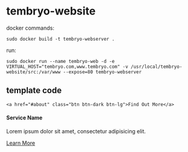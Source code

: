 # tembryo-website

docker commands:

	sudo docker build -t tembryo-webserver .

run:

    sudo docker run --name tembryo-web -d -e VIRTUAL_HOST="tembryo.com,www.tembryo.com" -v /usr/local/tembryo-website/src:/var/www --expose=80 tembryo-webserver

## template code

    <a href="#about" class="btn btn-dark btn-lg">Find Out More</a>

<div class="col-md-3 col-sm-6">
    <div class="service-item">
        <span class="fa-stack fa-4x">
        <i class="fa fa-circle fa-stack-2x"></i>
        <i class="fa fa-cloud fa-stack-1x text-primary"></i>
    </span>
        <h4>
            <strong>Service Name</strong>
        </h4>
        <p>Lorem ipsum dolor sit amet, consectetur adipisicing elit.</p>
        <a href="#" class="btn btn-light">Learn More</a>
    </div>
</div>
